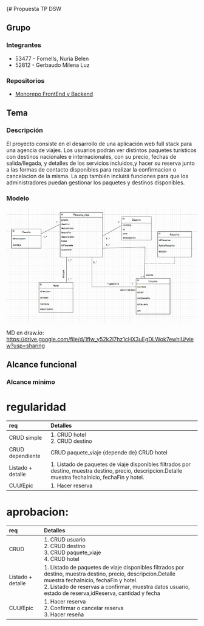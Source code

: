 {# Propuesta TP DSW

## Grupo
### Integrantes
* 53477 - Fornells, Nuria Belen
* 52812 - Gerbaudo Milena Luz


### Repositorios
* [Monorepo FrontEnd y Backend](https://github.com/nuriafornells/monorepoTP.git)



## Tema
### Descripción
El proyecto consiste en el desarrollo de una aplicación web full stack para una agencia de viajes. Los usuarios podrán ver distintos paquetes turísticos con destinos nacionales e internacionales, con su precio, fechas de salida/llegada, y detalles de los servicios incluidos,y hacer su reserva junto a las formas de contacto disponibles para realizar la confirmacion o cancelacion de la misma. La app también incluirá funciones para que los administradores puedan gestionar los paquetes y destinos disponibles. 


### Modelo
![imagen md](assets/mdDsw.jpg)

MD en draw.io: https://drive.google.com/file/d/1fIw_y52k2I7hz1cHX3uEgDLWok7ewhlU/view?usp=sharing

## Alcance funcional
### Alcance minimo
# regularidad
| req | Detalles |
|:-|:-|
|CRUD simple| 1. CRUD hotel <br> 2. CRUD destino|
|CRUD dependiente|CRUD paquete_viaje {depende de} CRUD hotel |
|Listado + detalle| 1. Listado de paquetes de viaje disponibles filtrados por destino, muestra destino, precio, descripcion.Detalle muestra fechaInicio, fechaFin y hotel.|
|CUU/Epic|1. Hacer reserva|

# aprobacion:
| req | Detalles |
|:-|:-|
|CRUD |1. CRUD usuario <br> 2. CRUD destino <br> 3. CRUD paquete_viaje <br> 4. CRUD hotel|
|Listado + detalle| 1. Listado de paquetes de viaje disponibles filtrados por destino, muestra destino, precio, descripcion.Detalle muestra fechaInicio, fechaFin y hotel. <br> 2. Listado de reservas a confirmar, muestra datos usuario, estado de reserva,idReserva, cantidad y fecha|
|CUU/Epic| 1. Hacer reserva <br> 2. Confirmar o cancelar reserva <br> 3. Hacer reseña|




